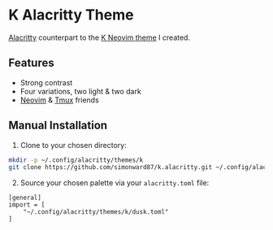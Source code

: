 # K Alacritty Theme

[Alacritty](https://github.com/alacritty/alacritty) counterpart to the [K Neovim theme](https://github.com/simonward87/k.nvim) I created.

## Features

- Strong contrast
- Four variations, two light & two dark
- [Neovim](https://github.com/simonward87/k.nvim) & [Tmux](https://github.com/simonward87/k.tmux) friends

## Manual Installation

1. Clone to your chosen directory:

```bash
mkdir -p ~/.config/alacritty/themes/k
git clone https://github.com/simonward87/k.alacritty.git ~/.config/alacritty/themes/k
```

2. Source your chosen palette via your `alacritty.toml` file:

```
[general]
import = [
    "~/.config/alacritty/themes/k/dusk.toml"
]
```

<!--
## Variations

### Dusk

![Dusk CSS](https://github.com/simonward87/k.nvim/blob/assets/dusk-css.jpg)
![Dusk HTML](https://github.com/simonward87/k.nvim/blob/assets/dusk-html.jpg)

### Dark

![Dark CSS](https://github.com/simonward87/k.nvim/blob/assets/dark-css.jpg)
![Dark HTML](https://github.com/simonward87/k.nvim/blob/assets/dark-html.jpg)

### Dawn

![Dawn CSS](https://github.com/simonward87/k.nvim/blob/assets/dawn-css.jpg)
![Dawn HTML](https://github.com/simonward87/k.nvim/blob/assets/dawn-html.jpg)

### Day

![Day CSS](https://github.com/simonward87/k.nvim/blob/assets/day-css.jpg)
![Day HTML](https://github.com/simonward87/k.nvim/blob/assets/day-html.jpg)
-->

